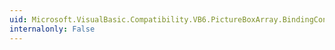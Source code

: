 ```yaml
---
uid: Microsoft.VisualBasic.Compatibility.VB6.PictureBoxArray.BindingContextChanged
internalonly: False
---
```


